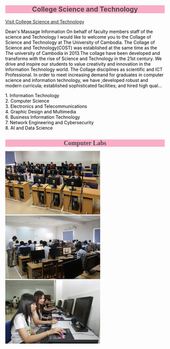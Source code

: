 <html>
<head>
<title>College CoST</title>
<style>
body {
  background-image: url("Heart.jpg");
  background-size: 100%;
}
</style>
</head>
<h2 style="background-color:#F9AEC6; color:#544651; fonfamily: Eras Demi ITC; font-size150px; text-align:center;">College Science and Technology</h2>
<a href="https://cost.uc.edu.kh">Visit College Science and Technology</a><br>
<p style="color:#000000">
Dean's Massage Information On behalf of faculty members staff of the science and Technology I would like to welcome you to the Collage of Science and Technology at The University of Cambodia. The Collage of Science and Technology(COST) was established at the same time as the The university of Cambodia in 2013.The collage have been developed and transforms with the rise of Science and Technology in the 21st century. We drive and inspire our students to value creativity and innovation in the Information Technology world. The Collage disciplines as scientific and ICT Professional. In order to meet increasing demand for graduates in computer science and information technology, we have ;developed robust and modern curricula; established sophisticated facilities; and hired high qual...

</p>
<p style="color:#000000">
1. Information Technology<br>
2. Computer Science<br>
3. Electronics and Telecommunications<br>
4. Graphic Design and Multimedia<br>
6. Business Information Technology<br>
7. Network Engineering and Cybersecurity<br>
8. AI and Data Science<br>
</p>
<h1 style="background-color:#F9AEC6; color:#544651; font-size:20px; font-family: Eras Demi ITC; text-align:center;"> Computer Labs</h1>
<img src="labs1.jpg" width="300" height="200">
<img src="labs2.jpg" width="300" height="200">
<img src="labs3.jpg" width="300" height="200"><br>

</html>
